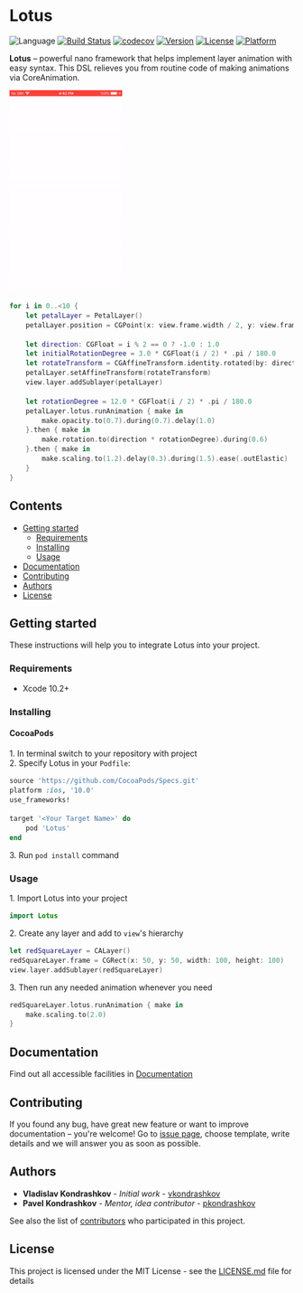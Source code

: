 # Lotus

![Language](https://img.shields.io/badge/swift-5-orange.svg)
[![Build Status](https://travis-ci.org/lotus-ios/lotus.svg?branch=develop)](https://travis-ci.org/lotus-ios/lotus)
[![codecov](https://codecov.io/gh/lotus-ios/lotus/branch/develop/graph/badge.svg)](https://codecov.io/gh/lotus-ios/lotus)
[![Version](https://img.shields.io/cocoapods/v/Lotus.svg?style=flat)](http://cocoapods.org/pods/Lotus)
[![License](https://img.shields.io/cocoapods/l/Lotus.svg?style=flat)](https://github.com/lotus-ios/lotus/blob/develop/LICENSE)
[![Platform](https://img.shields.io/cocoapods/p/Lotus.svg?style=flat)](http://cocoapods.org/pods/Lotus)

**Lotus** – powerful nano framework that helps implement layer animation with easy syntax. This DSL relieves you from routine code of making animations via CoreAnimation.

<img src="Example/Assets/lotus.gif" alt="Lotus" width="200"/>

```swift
for i in 0..<10 {
    let petalLayer = PetalLayer()
    petalLayer.position = CGPoint(x: view.frame.width / 2, y: view.frame.height / 2 + 60)

    let direction: CGFloat = i % 2 == 0 ? -1.0 : 1.0
    let initialRotationDegree = 3.0 * CGFloat(i / 2) * .pi / 180.0
    let rotateTransform = CGAffineTransform.identity.rotated(by: direction * initialRotationDegree)
    petalLayer.setAffineTransform(rotateTransform)
    view.layer.addSublayer(petalLayer)

    let rotationDegree = 12.0 * CGFloat(i / 2) * .pi / 180.0
    petalLayer.lotus.runAnimation { make in
        make.opacity.to(0.7).during(0.7).delay(1.0)
    }.then { make in
        make.rotation.to(direction * rotationDegree).during(0.6)
    }.then { make in
        make.scaling.to(1.2).delay(0.3).during(1.5).ease(.outElastic)
    }
}
```

## Contents

- [Getting started](#getting-started)
  - [Requirements](#requirements)
  - [Installing](#installing)
  - [Usage](#usage)
- [Documentation](#documentation)
- [Contributing](#contributing)
- [Authors](#authors)
- [License](#license)

## Getting started

These instructions will help you to integrate Lotus into your project.

### Requirements

- Xcode 10.2+

### Installing

#### CocoaPods

1\. In terminal switch to your repository with project  
2\. Specify Lotus in your `Podfile`:

```ruby
source 'https://github.com/CocoaPods/Specs.git'
platform :ios, '10.0'
use_frameworks!

target '<Your Target Name>' do
    pod 'Lotus'
end
```

3\. Run `pod install` command

### Usage

1\. Import Lotus into your project

```swift
import Lotus
```

2\. Create any layer and add to `view`'s hierarchy

```swift
let redSquareLayer = CALayer()
redSquareLayer.frame = CGRect(x: 50, y: 50, width: 100, height: 100)
view.layer.addSublayer(redSquareLayer)
```

3\. Then run any needed animation whenever you need

```swift
redSquareLayer.lotus.runAnimation { make in
    make.scaling.to(2.0)
}
```

## Documentation

Find out all accessible facilities in [Documentation](https://lotus-ios.github.io/)

## Contributing

If you found any bug, have great new feature or want to improve documentation – you're welcome! Go to [issue page](https://github.com/lotus-ios/lotus/issues "Issues"), choose template, write details and we will answer you as soon as possible.

## Authors

- **Vladislav Kondrashkov** - _Initial work_ - [vkondrashkov](https://github.com/vkondrashkov "Vladislav Kondrashkov")
- **Pavel Kondrashkov** - _Mentor, idea contributor_ - [pkondrashkov](https://github.com/pkondrashkov "Pavel Kondrashkov")

See also the list of [contributors](https://github.com/lotus-ios/lotus/graphs/contributors "Contributors") who participated in this project.

## License

This project is licensed under the MIT License - see the [LICENSE.md](https://github.com/lotus-ios/lotus/blob/develop/LICENSE "MIT License") file for details
